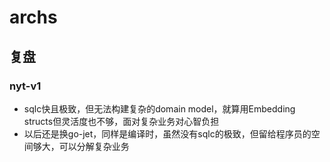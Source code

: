 # archs

## 复盘

### nyt-v1

- sqlc快且极致，但无法构建复杂的domain model，就算用Embedding structs但灵活度也不够，面对复杂业务对心智负担
- 以后还是换go-jet，同样是编译时，虽然没有sqlc的极致，但留给程序员的空间够大，可以分解复杂业务
